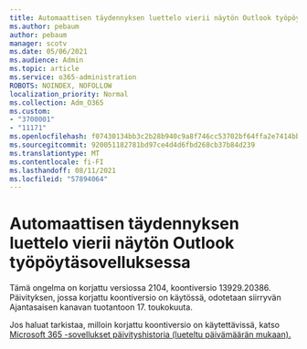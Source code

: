 ```yaml
---
title: Automaattisen täydennyksen luettelo vierii näytön Outlook työpöytäsovelluksessa
ms.author: pebaum
author: pebaum
manager: scotv
ms.date: 05/06/2021
ms.audience: Admin
ms.topic: article
ms.service: o365-administration
ROBOTS: NOINDEX, NOFOLLOW
localization_priority: Normal
ms.collection: Adm_O365
ms.custom:
- "3700001"
- "11171"
ms.openlocfilehash: f07430134bb3c2b28b940c9a8f746cc53702bf64ffa2e7414bb74861239b914f
ms.sourcegitcommit: 920051182781bd97ce4d4d6fbd268cb37b84d239
ms.translationtype: MT
ms.contentlocale: fi-FI
ms.lasthandoff: 08/11/2021
ms.locfileid: "57894064"
---
```

# <a name="autocomplete-list-scrolls-off-the-screen-in-outlook-desktop"></a>Automaattisen täydennyksen luettelo vierii näytön Outlook työpöytäsovelluksessa

Tämä ongelma on korjattu versiossa 2104, koontiversio 13929.20386. Päivityksen, jossa korjattu koontiversio on käytössä, odotetaan siirryvän Ajantasaisen kanavan tuotantoon 17. toukokuuta. 

Jos haluat tarkistaa, milloin korjattu koontiversio on käytettävissä, katso [Microsoft 365 -sovellukset päivityshistoria (lueteltu päivämäärän mukaan).](https://docs.microsoft.com/officeupdates/update-history-microsoft365-apps-by-date)